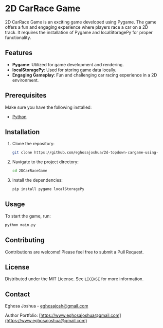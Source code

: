 # 2D CarRace Game

2D CarRace Game is an exciting game developed using Pygame. The game offers a fun and engaging experience where players race a car on a 2D track. It requires the installation of Pygame and localStoragePy for proper functionality.

## Features

- **Pygame**: Utilized for game development and rendering.
- **localStoragePy**: Used for storing game data locally.
- **Engaging Gameplay**: Fun and challenging car racing experience in a 2D environment.

## Prerequisites

Make sure you have the following installed:

- [Python](https://www.python.org/)

## Installation

1. Clone the repository:

   ```sh
   git clone https://github.com/eghosajoshua/2d-topdown-cargame-using-pygame
   ```

2. Navigate to the project directory:

   ```sh
   cd 2DCarRaceGame
   ```

3. Install the dependencies:

   ```sh
   pip install pygame localStoragePy
   ```

## Usage

To start the game, run:

```sh
python main.py
```

## Contributing

Contributions are welcome! Please feel free to submit a Pull Request.

## License

Distributed under the MIT License. See `LICENSE` for more information.

## Contact

Eghosa Joshua - [eghosajosh@gmail.com](mailto:eghosajosh@gmail.com)

Author Portfolio: [https://www.eghosajoshua@gmail.com](https://www.eghosajoshua@gmail.com)
